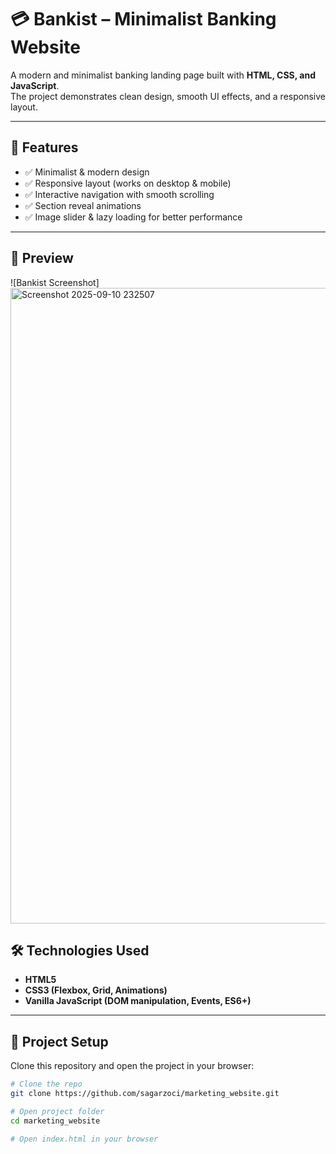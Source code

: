 # 💳 Bankist – Minimalist Banking Website

A modern and minimalist banking landing page built with **HTML, CSS, and JavaScript**.  
The project demonstrates clean design, smooth UI effects, and a responsive layout.  

---

## 🚀 Features
- ✅ Minimalist & modern design  
- ✅ Responsive layout (works on desktop & mobile)  
- ✅ Interactive navigation with smooth scrolling  
- ✅ Section reveal animations  
- ✅ Image slider & lazy loading for better performance  

---

## 📸 Preview
![Bankist Screenshot]<img width="1896" height="1017" alt="Screenshot 2025-09-10 232507" src="https://github.com/user-attachments/assets/79033810-3de1-4a2a-901d-b642181f0496" />

## 🛠️ Technologies Used
- **HTML5**
- **CSS3 (Flexbox, Grid, Animations)**
- **Vanilla JavaScript (DOM manipulation, Events, ES6+)**

---

## 📂 Project Setup
Clone this repository and open the project in your browser:

```bash
# Clone the repo
git clone https://github.com/sagarzoci/marketing_website.git

# Open project folder
cd marketing_website

# Open index.html in your browser
